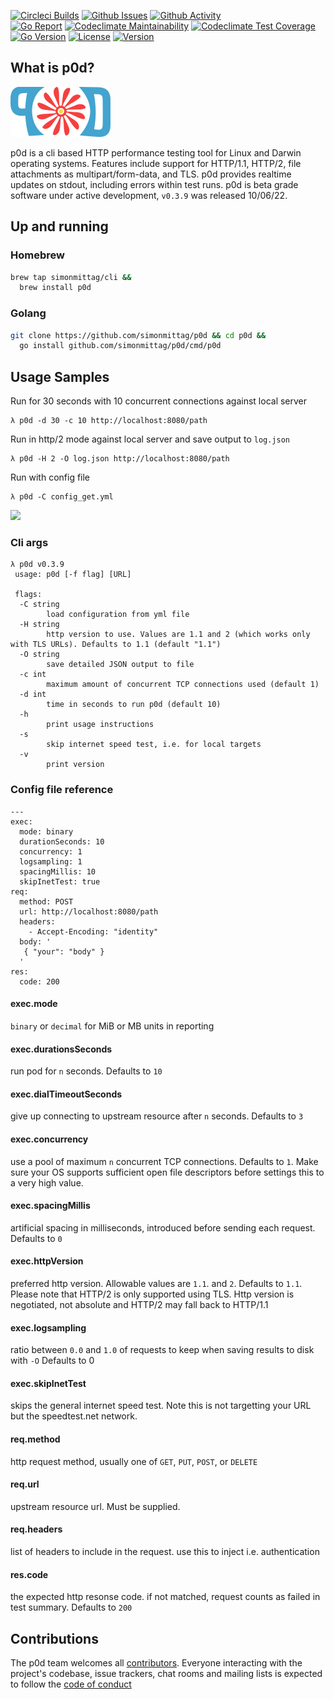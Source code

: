 [![Circleci Builds](https://circleci.com/gh/simonmittag/p0d.svg?style=shield)](https://circleci.com/gh/simonmittag/p0d)
[![Github Issues](https://img.shields.io/github/issues/simonmittag/p0d)](https://github.com/simonmittag/p0d/issues)
[![Github Activity](https://img.shields.io/github/commit-activity/m/simonmittag/p0d)](https://img.shields.io/github/commit-activity/m/simonmittag/p0d)  
[![Go Report](https://goreportcard.com/badge/github.com/simonmittag/p0d)](https://goreportcard.com/report/github.com/simonmittag/p0d)
[![Codeclimate Maintainability](https://api.codeclimate.com/v1/badges/06a7484f009ea48a3832/maintainability)](https://codeclimate.com/github/simonmittag/p0d/maintainability)
[![Codeclimate Test Coverage](https://api.codeclimate.com/v1/badges/06a7484f009ea48a3832/test_coverage)](https://codeclimate.com/github/simonmittag/p0d/test_coverage)
[![Go Version](https://img.shields.io/github/go-mod/go-version/simonmittag/p0d)](https://img.shields.io/github/go-mod/go-version/simonmittag/p0d)
[![License](https://img.shields.io/badge/License-Apache%202.0-blue.svg)](https://opensource.org/licenses/Apache-2.0)
[![Version](https://img.shields.io/badge/version-0.3.9-orange)](https://github.com/simonmittag/p0d)

## What is p0d?
![](p0d_80.png)

p0d is a cli based HTTP performance testing tool for Linux and Darwin operating systems. Features include support
for HTTP/1.1, HTTP/2, file attachments as multipart/form-data, and TLS. p0d provides realtime updates
on stdout, including errors within test runs. p0d is beta grade software under active development, `v0.3.9` was
released 10/06/22.

## Up and running

### Homebrew
```bash
brew tap simonmittag/cli && 
  brew install p0d
```

### Golang
```bash
git clone https://github.com/simonmittag/p0d && cd p0d &&
  go install github.com/simonmittag/p0d/cmd/p0d
```

## Usage Samples

Run for 30 seconds with 10 concurrent connections against local server
```
λ p0d -d 30 -c 10 http://localhost:8080/path
```

Run in http/2 mode against local server and save output to `log.json`
```
λ p0d -H 2 -O log.json http://localhost:8080/path
```

Run with config file
```
λ p0d -C config_get.yml
```

![](bash.gif)

### Cli args
```
λ p0d v0.3.9
 usage: p0d [-f flag] [URL]

 flags:
  -C string
        load configuration from yml file
  -H string
        http version to use. Values are 1.1 and 2 (which works only with TLS URLs). Defaults to 1.1 (default "1.1")
  -O string
        save detailed JSON output to file
  -c int
        maximum amount of concurrent TCP connections used (default 1)
  -d int
        time in seconds to run p0d (default 10)
  -h    
        print usage instructions
  -s 
        skip internet speed test, i.e. for local targets
  -v    
        print version
```

### Config file reference

```
---
exec:
  mode: binary
  durationSeconds: 10
  concurrency: 1
  logsampling: 1
  spacingMillis: 10
  skipInetTest: true
req:
  method: POST
  url: http://localhost:8080/path
  headers:
    - Accept-Encoding: "identity"
  body: '
   { "your": "body" }
  '
res:
  code: 200
```

#### exec.mode
`binary` or `decimal` for MiB or MB units in reporting

#### exec.durationsSeconds
run pod for `n` seconds. Defaults to `10`

#### exec.dialTimeoutSeconds
give up connecting to upstream resource after `n` seconds. Defaults to `3`

#### exec.concurrency
use a pool of maximum `n` concurrent TCP connections. Defaults to `1`. Make sure your OS supports
sufficient open file descriptors before settings this to a very high value. 

#### exec.spacingMillis
artificial spacing in milliseconds, introduced before sending each request. Defaults to `0`

#### exec.httpVersion
preferred http version. Allowable values are `1.1`. and `2`. Defaults to `1.1`. Please note that HTTP/2 is only
supported using TLS. Http version is negotiated, not absolute and HTTP/2 may fall back to HTTP/1.1

#### exec.logsampling
ratio between `0.0` and `1.0` of requests to keep when saving results to disk with `-O` Defaults to 0

#### exec.skipInetTest
skips the general internet speed test. Note this is not targetting your URL but the speedtest.net network.

#### req.method
http request method, usually one of `GET`, `PUT`, `POST`, or `DELETE`

#### req.url
upstream resource url. Must be supplied.

#### req.headers
list of headers to include in the request. use this to inject i.e. authentication

#### res.code
the expected http resonse code. if not matched, request counts as failed in test summary. Defaults to `200`

## Contributions

The p0d team welcomes all [contributors](https://github.com/simonmittag/p0d/blob/master/CONTRIBUTING.md). Everyone
interacting with the project's codebase, issue trackers, chat rooms and mailing lists is expected to follow
the [code of conduct](https://github.com/simonmittag/p0d/blob/master/CODE_OF_CONDUCT.md)